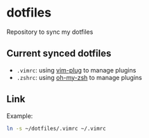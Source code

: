 # dotfiles
Repository to sync my dotfiles

## Current synced dotfiles

- `.vimrc`: using [vim-plug](https://github.com/junegunn/vim-plug) to manage plugins
- `.zshrc`: using [oh-my-zsh](https://ohmyz.sh/) to manage plugins

## Link

Example:

```bash
ln -s ~/dotfiles/.vimrc ~/.vimrc
```
